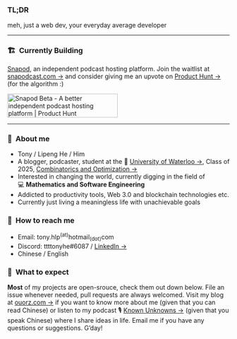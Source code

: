 ### TL;DR
meh, just a web dev, your everyday average developer

---

### :building_construction:&nbsp; Currently Building
[Snapod](https://twitter.com/Snapodcast), an independent podcast hosting platform. Join the waitlist at [snapodcast.com →](https://www.snapodcast.com) and consider giving me an upvote on [Product Hunt →](https://www.producthunt.com/posts/snapod-beta) (for the algorithm :)

<a href="https://www.producthunt.com/posts/snapod-beta?utm_source=badge-featured&utm_medium=badge&utm_souce=badge-snapod-beta" target="_blank"><img src="https://api.producthunt.com/widgets/embed-image/v1/featured.svg?post_id=295290&theme=light" alt="Snapod Beta - A better independent podcast hosting platform | Product Hunt" style="width: 250px; height: 54px;" width="250" height="54" /></a>

---

### :raising_hand:&nbsp; About me
+ Tony / Lipeng He / Him
+ A blogger, podcaster, student at the :school:&nbsp;[University of Waterloo →](https://uwaterloo.ca), Class of 2025, [Combinatorics and Optimization →](https://uwaterloo.ca/combinatorics-and-optimization)
+ Interested in changing the world, currently digging in the field of :computer:&nbsp;**Mathematics and Software Engineering**
+ Addicted to productivity tools, Web 3.0 and blockchain technologies etc.
+ Currently just living a meaningless life with unachievable goals


### :information_desk_person:&nbsp; How to reach me
+ Email: tony.hlp<sup>(at)</sup>hotmail<sub>(dot)</sub>com
+ Discord: ttttonyhe#6087 / [LinkedIn →](https://www.linkedin.com/in/lipenghe)
+ Chinese / English


### :no_good:&nbsp; What to expect
**Most** of my projects are open-srouce, check them out down below. File an issue whenever needed, pull requests are always welcomed. Visit my blog at [ouorz.com →](https://www.ouorz.com) if you want to know more about me (given that you can read Chinese) or listen to my podcast :studio_microphone:&nbsp;[Known Unknowns →](https://kukfm.com) (given that you speak Chinese) where I share ideas in life. Email me if you have any questions or suggestions. G’day!
